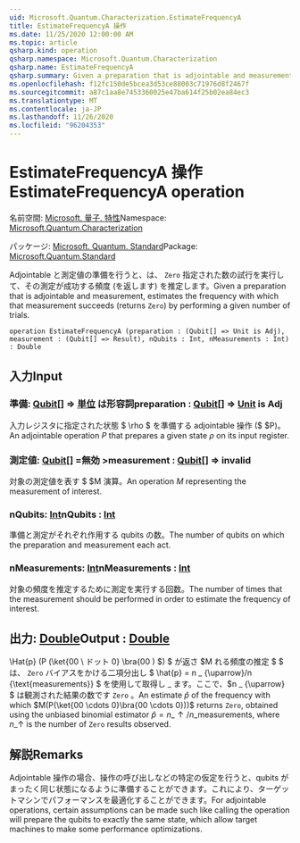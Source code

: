 ```yaml
---
uid: Microsoft.Quantum.Characterization.EstimateFrequencyA
title: EstimateFrequencyA 操作
ms.date: 11/25/2020 12:00:00 AM
ms.topic: article
qsharp.kind: operation
qsharp.namespace: Microsoft.Quantum.Characterization
qsharp.name: EstimateFrequencyA
qsharp.summary: Given a preparation that is adjointable and measurement, estimates the frequency with which that measurement succeeds (returns `Zero`) by performing a given number of trials.
ms.openlocfilehash: f12fc150de5bcea3d53ce88003c71976d8f2467f
ms.sourcegitcommit: a87c1aa8e7453360025e47ba614f25b02ea84ec3
ms.translationtype: MT
ms.contentlocale: ja-JP
ms.lasthandoff: 11/26/2020
ms.locfileid: "96204353"
---
```

# <a name="estimatefrequencya-operation"></a><span data-ttu-id="d1754-102">EstimateFrequencyA 操作</span><span class="sxs-lookup"><span data-stu-id="d1754-102">EstimateFrequencyA operation</span></span>

<span data-ttu-id="d1754-103">名前空間: [Microsoft. 量子. 特性](xref:Microsoft.Quantum.Characterization)</span><span class="sxs-lookup"><span data-stu-id="d1754-103">Namespace: [Microsoft.Quantum.Characterization](xref:Microsoft.Quantum.Characterization)</span></span>

<span data-ttu-id="d1754-104">パッケージ: [Microsoft. Quantum. Standard](https://nuget.org/packages/Microsoft.Quantum.Standard)</span><span class="sxs-lookup"><span data-stu-id="d1754-104">Package: [Microsoft.Quantum.Standard](https://nuget.org/packages/Microsoft.Quantum.Standard)</span></span>


<span data-ttu-id="d1754-105">Adjointable と測定値の準備を行うと、は、 `Zero` 指定された数の試行を実行して、その測定が成功する頻度 (を返します) を推定します。</span><span class="sxs-lookup"><span data-stu-id="d1754-105">Given a preparation that is adjointable and measurement, estimates the frequency with which that measurement succeeds (returns `Zero`) by performing a given number of trials.</span></span>

```qsharp
operation EstimateFrequencyA (preparation : (Qubit[] => Unit is Adj), measurement : (Qubit[] => Result), nQubits : Int, nMeasurements : Int) : Double
```


## <a name="input"></a><span data-ttu-id="d1754-106">入力</span><span class="sxs-lookup"><span data-stu-id="d1754-106">Input</span></span>

### <a name="preparation--qubit--unit--is-adj"></a><span data-ttu-id="d1754-107">準備: [Qubit](xref:microsoft.quantum.lang-ref.qubit)[] => [単位](xref:microsoft.quantum.lang-ref.unit)  は形容詞</span><span class="sxs-lookup"><span data-stu-id="d1754-107">preparation : [Qubit](xref:microsoft.quantum.lang-ref.qubit)[] => [Unit](xref:microsoft.quantum.lang-ref.unit)  is Adj</span></span>

<span data-ttu-id="d1754-108">入力レジスタに指定された状態 $ \rho $ を準備する adjointable 操作 ($ $P)。</span><span class="sxs-lookup"><span data-stu-id="d1754-108">An adjointable operation $P$ that prepares a given state $\rho$ on its input register.</span></span>


### <a name="measurement--qubit--__invalidresult__"></a><span data-ttu-id="d1754-109">測定値: [Qubit](xref:microsoft.quantum.lang-ref.qubit)[] =__無効 <Result>__></span><span class="sxs-lookup"><span data-stu-id="d1754-109">measurement : [Qubit](xref:microsoft.quantum.lang-ref.qubit)[] => __invalid<Result>__</span></span> 

<span data-ttu-id="d1754-110">対象の測定値を表す $ $M 演算。</span><span class="sxs-lookup"><span data-stu-id="d1754-110">An operation $M$ representing the measurement of interest.</span></span>


### <a name="nqubits--int"></a><span data-ttu-id="d1754-111">nQubits: [Int](xref:microsoft.quantum.lang-ref.int)</span><span class="sxs-lookup"><span data-stu-id="d1754-111">nQubits : [Int](xref:microsoft.quantum.lang-ref.int)</span></span>

<span data-ttu-id="d1754-112">準備と測定がそれぞれ作用する qubits の数。</span><span class="sxs-lookup"><span data-stu-id="d1754-112">The number of qubits on which the preparation and measurement each act.</span></span>


### <a name="nmeasurements--int"></a><span data-ttu-id="d1754-113">nMeasurements: [Int](xref:microsoft.quantum.lang-ref.int)</span><span class="sxs-lookup"><span data-stu-id="d1754-113">nMeasurements : [Int](xref:microsoft.quantum.lang-ref.int)</span></span>

<span data-ttu-id="d1754-114">対象の頻度を推定するために測定を実行する回数。</span><span class="sxs-lookup"><span data-stu-id="d1754-114">The number of times that the measurement should be performed in order to estimate the frequency of interest.</span></span>



## <a name="output--double"></a><span data-ttu-id="d1754-115">出力: [Double](xref:microsoft.quantum.lang-ref.double)</span><span class="sxs-lookup"><span data-stu-id="d1754-115">Output : [Double](xref:microsoft.quantum.lang-ref.double)</span></span>

<span data-ttu-id="d1754-116">\Hat{p} (P (\ket{00 \ ドット 0} \bra{00 \) $) $ が返さ $M れる頻度の推定 $ $ は、 `Zero` バイアスをかける二項分出し $ \hat{p} = n \_ {\uparrow}/n {\text{measurements}} $ を使用して取得し \_ ます。ここで、$n \_ {\uparrow} $ は観測された結果の数です `Zero` 。</span><span class="sxs-lookup"><span data-stu-id="d1754-116">An estimate $\hat{p}$ of the frequency with which $M(P(\ket{00 \cdots 0}\bra{00 \cdots 0}))$ returns `Zero`, obtained using the unbiased binomial estimator $\hat{p} = n\_{\uparrow} / n\_{\text{measurements}}$, where $n\_{\uparrow}$ is the number of `Zero` results observed.</span></span>

## <a name="remarks"></a><span data-ttu-id="d1754-117">解説</span><span class="sxs-lookup"><span data-stu-id="d1754-117">Remarks</span></span>

<span data-ttu-id="d1754-118">Adjointable 操作の場合、操作の呼び出しなどの特定の仮定を行うと、qubits がまったく同じ状態になるように準備することができます。これにより、ターゲットマシンでパフォーマンスを最適化することができます。</span><span class="sxs-lookup"><span data-stu-id="d1754-118">For adjointable operations, certain assumptions can be made such like calling the operation will prepare the qubits to exactly the same state, which allow target machines to make some performance optimizations.</span></span>